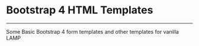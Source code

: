 # Bootstrap 4 HTML Templates
----------------------------------

Some Basic Bootstrap 4 form templates and other templates for vanilla LAMP 
